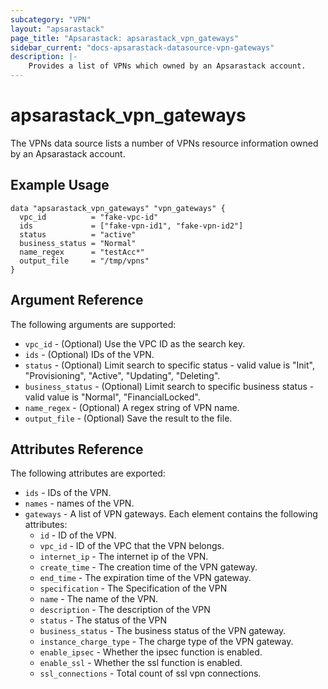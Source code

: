 ```yaml
---
subcategory: "VPN"
layout: "apsarastack"
page_title: "Apsarastack: apsarastack_vpn_gateways"
sidebar_current: "docs-apsarastack-datasource-vpn-gateways"
description: |-
    Provides a list of VPNs which owned by an Apsarastack account.
---
```


# apsarastack\_vpn_gateways

The VPNs data source lists a number of VPNs resource information owned by an Apsarastack account.

## Example Usage

```
data "apsarastack_vpn_gateways" "vpn_gateways" {
  vpc_id          = "fake-vpc-id"
  ids             = ["fake-vpn-id1", "fake-vpn-id2"]
  status          = "active"
  business_status = "Normal"
  name_regex      = "testAcc*"
  output_file     = "/tmp/vpns"
}

```

## Argument Reference

The following arguments are supported:

* `vpc_id` - (Optional) Use the VPC ID as the search key.
* `ids` - (Optional) IDs of the VPN.
* `status` - (Optional) Limit search to specific status - valid value is "Init", "Provisioning", "Active", "Updating", "Deleting".
* `business_status` - (Optional) Limit search to specific business status - valid value is "Normal", "FinancialLocked".
* `name_regex` - (Optional) A regex string of VPN name.
* `output_file` - (Optional) Save the result to the file.

## Attributes Reference

The following attributes are exported:

* `ids` - IDs of the VPN.
* `names` - names of the VPN.
* `gateways` - A list of VPN gateways. Each element contains the following attributes:
  * `id` - ID of the VPN.
  * `vpc_id` - ID of the VPC that the VPN belongs.
  * `internet_ip` - The internet ip of the VPN.
  * `create_time` - The creation time of the VPN gateway.
  * `end_time` - The expiration time of the VPN gateway.
  * `specification` - The Specification of the VPN
  * `name` - The name of the VPN.
  * `description` - The description of the VPN
  * `status` - The status of the VPN
  * `business_status` - The business status of the VPN gateway.
  * `instance_charge_type` - The charge type of the VPN gateway.
  * `enable_ipsec` - Whether the ipsec function is enabled.
  * `enable_ssl` - Whether the ssl function is enabled.
  * `ssl_connections` - Total count of ssl vpn connections.
